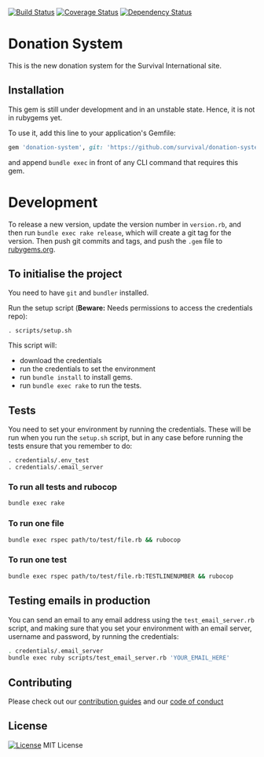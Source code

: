 [![Build Status](https://travis-ci.org/survival/donation-system.svg?branch=master)](https://travis-ci.org/survival/donation-system)
[![Coverage Status](https://coveralls.io/repos/github/survival/donation-system/badge.svg)](https://coveralls.io/github/survival/donation-system)
[![Dependency Status](https://gemnasium.com/badges/github.com/survival/donation-system.svg)](https://gemnasium.com/github.com/survival/donation-system)


# Donation System

This is the new donation system for the Survival International site.


## Installation

This gem is still under development and in an unstable state.
Hence, it is not in rubygems yet.

To use it, add this line to your application's Gemfile:

```ruby
gem 'donation-system', git: 'https://github.com/survival/donation-system'
```

and append `bundle exec` in front of any CLI command that requires this gem.


# Development

To release a new version, update the version number in `version.rb`, and then run `bundle exec rake release`, which will create a git tag for the version. Then push git commits and tags, and push the `.gem` file to [rubygems.org](https://rubygems.org).


## To initialise the project

You need to have `git` and `bundler` installed.

Run the setup script (**Beware:** Needs permissions to access the credentials repo):

```
. scripts/setup.sh
```

This script will:
* download the credentials
* run the credentials to set the environment
* run `bundle install` to install gems.
* run `bundle exec rake` to run the tests.


## Tests

You need to set your environment by running the credentials. These will be run when you run the `setup.sh` script, but in any case before running the tests ensure that you remember to do:

```
. credentials/.env_test
. credentials/.email_server
```


### To run all tests and rubocop

```bash
bundle exec rake
```


### To run one file


```bash
bundle exec rspec path/to/test/file.rb && rubocop
```


### To run one test

```bash
bundle exec rspec path/to/test/file.rb:TESTLINENUMBER && rubocop
```


## Testing emails in production

You can send an email to any email address using the `test_email_server.rb` script, and making sure that you set your environment with an email server, username and password, by running the credentials:

```bash
. credentials/.email_server
bundle exec ruby scripts/test_email_server.rb 'YOUR_EMAIL_HERE'
```


## Contributing

Please check out our [contribution guides](https://github.com/survival/contributing-guides) and our [code of conduct](https://github.com/survival/contributing-guides/blob/master/code-of-conduct.md)


## License

[![License](https://img.shields.io/badge/mit-license-green.svg?style=flat)](https://opensource.org/licenses/mit)
MIT License
